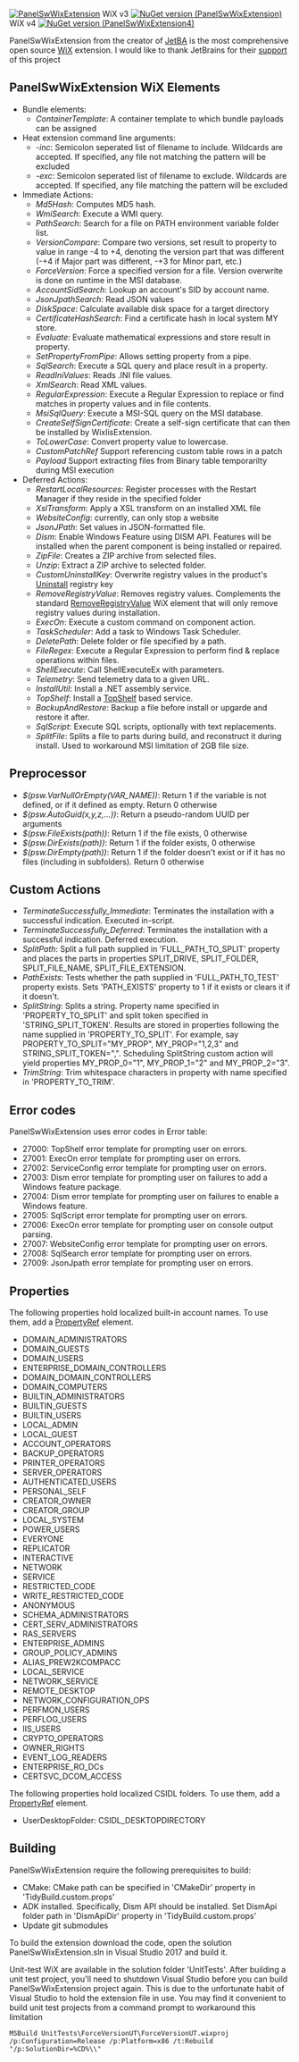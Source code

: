 [![PanelSwWixExtension](https://github.com/nirbar/PanelSwWixExtension/actions/workflows/github-actions-build.yml/badge.svg?branch=master4)](https://github.com/nirbar/PanelSwWixExtension/actions/workflows/github-actions-build.yml)
WiX v3 [![NuGet version (PanelSwWixExtension)](https://img.shields.io/nuget/v/PanelSwWixExtension.svg?style=flat-square)](https://www.nuget.org/packages/PanelSwWixExtension/)
WiX v4 [![NuGet version (PanelSwWixExtension4)](https://img.shields.io/nuget/v/PanelSwWixExtension4.svg?style=flat-square)](https://www.nuget.org/packages/PanelSwWixExtension4/)

PanelSwWixExtension from the creator of [JetBA](https://github.com/nirbar/JetBA-Binaries) is the most comprehensive open source [WiX](http://wixtoolset.org/) extension. 
I would like to thank JetBrains for their [support](https://www.jetbrains.com/community/opensource/) of this project

## PanelSwWixExtension WiX Elements

- Bundle elements:
  - *ContainerTemplate*: A container template to which bundle payloads can be assigned
- Heat extension command line arguments:
  - *-inc*: Semicolon seperated list of filename to include. Wildcards are accepted. If specified, any file not matching the pattern will be excluded
  - *-exc*: Semicolon seperated list of filename to exclude. Wildcards are accepted. If specified, any file matching the pattern will be excluded
- Immediate Actions:
  - *Md5Hash*: Computes MD5 hash.
  - *WmiSearch*: Execute a WMI query.
  - *PathSearch*: Search for a file on PATH environment variable folder list.
  - *VersionCompare*: Compare two versions, set result to property to value in range -4 to +4, denoting the version part that was different (-+4 if Major part was different, -+3 for Minor part, etc.)
  - *ForceVersion*: Force a specified version for a file. Version overwrite is done on runtime in the MSI database.
  - *AccountSidSearch*: Lookup an account's SID by account name.
  - *JsonJpathSearch*: Read JSON values
  - *DiskSpace*: Calculate available disk space for a target directory
  - *CertificateHashSearch*: Find a certificate hash in local system MY store.
  - *Evaluate*: Evaluate mathematical expressions and store result in property.
  - *SetPropertyFromPipe*: Allows setting property from a pipe.
  - *SqlSearch*: Execute a SQL query and place result in a property.
  - *ReadIniValues*: Reads .INI file values.
  - *XmlSearch*: Read XML values.
  - *RegularExpression*: Execute a Regular Expression to replace or find matches in property values and in file contents.
  - *MsiSqlQuery*: Execute a MSI-SQL query on the MSI database.
  - *CreateSelfSignCertificate*: Create a self-sign certificate that can then be installed by WixIisExtension.
  - *ToLowerCase*: Convert property value to lowercase.
  - *CustomPatchRef* Support referencing custom table rows in a patch
  - *Payload* Support extracting files from Binary table temporarilty during MSI execution
- Deferred Actions:
  - *RestartLocalResources*: Register processes with the Restart Manager if they reside in the specified folder
  - *XslTransform*: Apply a XSL transform on an installed XML file
  - *WebsiteConfig*: currently, can only stop a website
  - *JsonJPath*: Set values in JSON-formatted file.
  - *Dism*: Enable Windows Feature using DISM API. Features will be installed when the parent component is being installed or repaired.
  - *ZipFile*: Creates a ZIP archive from selected files.
  - *Unzip*: Extract a ZIP archive to selected folder.
  - *CustomUninstallKey*: Overwrite registry values in the product's [Uninstall](http://msdn.microsoft.com/en-us/library/aa372105%28v=vs.85%29.aspx) registry key
  - *RemoveRegistryValue*: Removes registry values. Complements the standard [RemoveRegistryValue](http://wixtoolset.org/documentation/manual/v3/xsd/wix/removeregistryvalue.html) WiX element that will only remove registry values during installation.
  - *ExecOn*: Execute a custom command on component action.
  - *TaskScheduler*: Add a task to Windows Task Scheduler.
  - *DeletePath*: Delete folder or file specified by a path.
  - *FileRegex*: Execute a Regular Expression to perform find & replace operations within files.
  - *ShellExecute*: Call ShellExecuteEx with parameters.
  - *Telemetry*: Send telemetry data to a given URL.
  - *InstallUtil*: Install a .NET assembly service.
  - *TopShelf*: Install a [TopShelf](http://topshelf-project.com/) based service.
  - *BackupAndRestore*: Backup a file before install or upgarde and restore it after.
  - *SqlScript*: Execute SQL scripts, optionally with text replacements.
  - *SplitFile*: Splits a file to parts during build, and reconstruct it during install. Used to workaround MSI limitation of 2GB file size.

## Preprocessor
- *$(psw.VarNullOrEmpty(VAR_NAME))*: Return 1 if the variable is not defined, or if it defined as empty. Return 0 otherwise
- *$(psw.AutoGuid(x,y,z,...))*: Return a pseudo-random UUID per arguments
- *$(psw.FileExists(path))*: Return 1 if the file exists, 0 otherwise
- *$(psw.DirExists(path))*: Return 1 if the folder exists, 0 otherwise
- *$(psw.DirEmpty(path))*: Return 1 if the folder doesn't exist or if it has no files (including in subfolders). Return 0 otherwise

## Custom Actions

- *TerminateSuccessfully_Immediate*: Terminates the installation with a successful indication. Executed in-script.
- *TerminateSuccessfully_Deferred*: Terminates the installation with a successful indication. Deferred execution.
- *SplitPath*: Split a full path supplied in 'FULL_PATH_TO_SPLIT' property and places the parts in properties SPLIT_DRIVE, SPLIT_FOLDER, SPLIT_FILE_NAME, SPLIT_FILE_EXTENSION.
- *PathExists*: Tests whether the path supplied in 'FULL_PATH_TO_TEST' property exists. Sets 'PATH_EXISTS' property to 1 if it exists or clears it if it doesn't.
- *SplitString*: Splits a string. Property name specified in 'PROPERTY_TO_SPLIT' and split token specified in 'STRING_SPLIT_TOKEN'. Results are stored in properties following the name supplied in 'PROPERTY_TO_SPLIT'.
  For example, say PROPERTY_TO_SPLIT="MY_PROP", MY_PROP="1,2,3" and STRING_SPLIT_TOKEN=",". Scheduling SplitString custom action will yield properties MY_PROP_0="1", MY_PROP_1="2" and MY_PROP_2="3".
- *TrimString*: Trim whitespace characters in property with name specified in 'PROPERTY_TO_TRIM'.

## Error codes

PanelSwWixExtension uses error codes in Error table:

- 27000: TopShelf error template for prompting user on errors.
- 27001: ExecOn error template for prompting user on errors.
- 27002: ServiceConfig error template for prompting user on errors.
- 27003: Dism error template for prompting user on failures to add a Windows feature package.
- 27004: Dism error template for prompting user on failures to enable a Windows feature.
- 27005: SqlScript error template for prompting user on errors.
- 27006: ExecOn error template for prompting user on console output parsing.
- 27007: WebsiteConfig error template for prompting user on errors.
- 27008: SqlSearch error template for prompting user on errors.
- 27009: JsonJpath error template for prompting user on errors.

## Properties

The following properties hold localized built-in account names. To use them, add a [PropertyRef](http://wixtoolset.org/documentation/manual/v3/xsd/wix/propertyref.html) element.

- DOMAIN_ADMINISTRATORS
- DOMAIN_GUESTS
- DOMAIN_USERS
- ENTERPRISE_DOMAIN_CONTROLLERS
- DOMAIN_DOMAIN_CONTROLLERS
- DOMAIN_COMPUTERS
- BUILTIN_ADMINISTRATORS
- BUILTIN_GUESTS
- BUILTIN_USERS
- LOCAL_ADMIN
- LOCAL_GUEST
- ACCOUNT_OPERATORS
- BACKUP_OPERATORS
- PRINTER_OPERATORS
- SERVER_OPERATORS
- AUTHENTICATED_USERS
- PERSONAL_SELF
- CREATOR_OWNER
- CREATOR_GROUP
- LOCAL_SYSTEM
- POWER_USERS
- EVERYONE
- REPLICATOR
- INTERACTIVE
- NETWORK
- SERVICE
- RESTRICTED_CODE
- WRITE_RESTRICTED_CODE
- ANONYMOUS
- SCHEMA_ADMINISTRATORS
- CERT_SERV_ADMINISTRATORS
- RAS_SERVERS
- ENTERPRISE_ADMINS
- GROUP_POLICY_ADMINS
- ALIAS_PREW2KCOMPACC
- LOCAL_SERVICE
- NETWORK_SERVICE
- REMOTE_DESKTOP
- NETWORK_CONFIGURATION_OPS
- PERFMON_USERS
- PERFLOG_USERS
- IIS_USERS
- CRYPTO_OPERATORS
- OWNER_RIGHTS
- EVENT_LOG_READERS
- ENTERPRISE_RO_DCs
- CERTSVC_DCOM_ACCESS

The following properties hold localized CSIDL folders. To use them, add a [PropertyRef](http://wixtoolset.org/documentation/manual/v3/xsd/wix/propertyref.html) element.

- UserDesktopFolder: CSIDL_DESKTOPDIRECTORY

## Building

PanelSwWixExtension require the following prerequisites to build:
- CMake: CMake path can be specified in 'CMakeDir' property in 'TidyBuild.custom.props'
- ADK installed. Specifically, Dism API should be installed. Set DismApi folder path in 'DismApiDir' property in 'TidyBuild.custom.props'
- Update git submodules

To build the extension download the code, open the solution PanelSwWixExtension.sln in Visual Studio 2017 and build it.

Unit-test WiX are available in the solution folder 'UnitTests'.
After building a unit test project, you'll need to shutdown Visual Studio before you can build PanelSwWixExtension project again. 
This is due to the unfortunate habit of Visual Studio to hold the extension file in use.
You may find it convenient to build unit test projects from a command prompt to workaround this limitation
~~~~~~~~~~~~
MSBuild UnitTests\ForceVersionUT\ForceVersionUT.wixproj /p:Configuration=Release /p:Platform=x86 /t:Rebuild "/p:SolutionDir=%CD%\\"
~~~~~~~~~~~~
